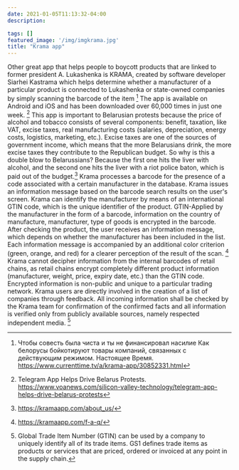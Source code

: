 ```yaml
---
date: 2021-01-05T11:13:32-04:00
description: 

tags: []
featured_image: '/img/imgkrama.jpg'
title: "Krama app"
---
```


Other great app that helps people to boycott products that are linked to former president A. Lukashenka is KRAMA, created by software developer Siarhei Kastrama which helps determine whether a manufacturer of a particular product is connected to Lukashenka or state-owned companies by simply scanning the barcode of the item [^1] The app is available on Android and iOS and has been downloaded over 60,000 times in just one week. [^2]
This app is important to Belarusian protests because the price of alcohol and tobacco consists of several components: benefit, taxation, like VAT, excise taxes, real manufacturing costs (salaries, depreciation, energy costs, logistics, marketing, etc.). Excise taxes are one of the sources of government income, which means that the more Belarusians drink, the more excise taxes they contribute to the Republican budget. So why is this a double blow to Belarussians?  Because the first one hits the liver with alcohol, and the second one hits the liver with a riot police baton, which is paid out of the budget.[^3]
Krama processes a barcode for the presence of a code associated with a certain manufacturer in the database. Krama issues an information message based on the barcode search results on the user's screen. Krama can identify the manufacturer by means of an international GTIN code, which is the unique identifier of the product. GTIN-Applied by the manufacturer in the form of a barcode, information on the country of manufacture, manufacturer, type of goods is encrypted in the barcode. After checking the product, the user receives an information message, which depends on whether the manufacturer has been included in the list. Each information message is accompanied by an additional color criterion (green, orange, and red) for a clearer perception of the result of the scan. [^4]
Krama cannot decipher information from the internal barcodes of retail chains, as retail chains encrypt completely different product information (manufacturer, weight, price, expiry date, etc.) than the GTIN code.  Encrypted information is non-public and unique to a particular trading network. Krama users are directly involved in the creation of a list of companies through feedback. All incoming information shall be checked by the Krama team for confirmation of the confirmed facts and all information is verified only from publicly available sources, namely respected independent media. [^5]

[^1]: Чтобы совесть была чиста и ты не финансировал насилие Как белорусы бойкотируют товары компаний, связанных с действующим режимом. Настоящее Время. https://www.currenttime.tv/a/krama-app/30852331.html 
[^2]: Telegram App Helps Drive Belarus Protests. https://www.voanews.com/silicon-valley-technology/telegram-app-helps-drive-belarus-protests 
[^3]: https://kramaapp.com/about_us/  
[^4]: https://kramaapp.com/f-a-q/ 
[^5]: Global Trade Item Number (GTIN) can be used by a company to uniquely identify all of its trade items. GS1 defines trade items as products or services that are priced, ordered or invoiced at any point in the supply chain. 